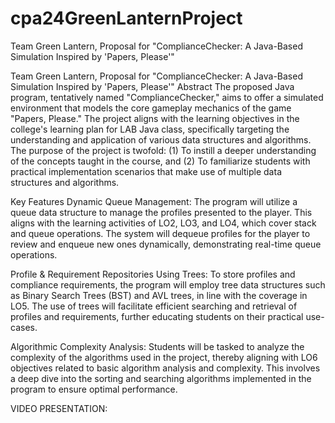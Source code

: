 # cpa24GreenLanternProject
Team Green Lantern,  Proposal for "ComplianceChecker: A Java-Based Simulation Inspired by 'Papers, Please'"



Team Green Lantern,
Proposal for "ComplianceChecker: A Java-Based Simulation Inspired by 'Papers, Please'"
Abstract
The proposed Java program, tentatively named "ComplianceChecker," aims to offer a simulated environment that models the core gameplay mechanics of the game "Papers, Please." The project aligns with the learning objectives in the college's learning plan for LAB Java class, specifically targeting the understanding and application of various data structures and algorithms. The purpose of the project is twofold: (1) To instill a deeper understanding of the concepts taught in the course, and (2) To familiarize students with practical implementation scenarios that make use of multiple data structures and algorithms.

Key Features
Dynamic Queue Management:
The program will utilize a queue data structure to manage the profiles presented to the player. This aligns with the learning activities of LO2, LO3, and LO4, which cover stack and queue operations. The system will dequeue profiles for the player to review and enqueue new ones dynamically, demonstrating real-time queue operations.

Profile & Requirement Repositories Using Trees:
To store profiles and compliance requirements, the program will employ tree data structures such as Binary Search Trees (BST) and AVL trees, in line with the coverage in LO5. The use of trees will facilitate efficient searching and retrieval of profiles and requirements, further educating students on their practical use-cases.

Algorithmic Complexity Analysis:
Students will be tasked to analyze the complexity of the algorithms used in the project, thereby aligning with LO6 objectives related to basic algorithm analysis and complexity. This involves a deep dive into the sorting and searching algorithms implemented in the program to ensure optimal performance.

VIDEO PRESENTATION: 
